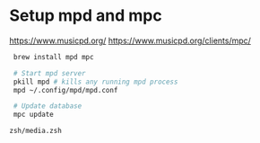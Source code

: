 # Setup mpd and mpc

https://www.musicpd.org/
https://www.musicpd.org/clients/mpc/

```bash
 brew install mpd mpc

 # Start mpd server
 pkill mpd # kills any running mpd process
 mpd ~/.config/mpd/mpd.conf

 # Update database
 mpc update
 ``` 

`zsh/media.zsh`
